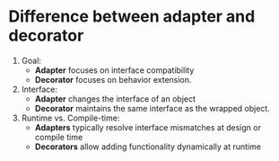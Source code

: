 Difference between adapter and decorator
=========================================

1. Goal:
    - **Adapter** focuses on interface compatibility
    - **Decorator** focuses on behavior extension.
2. Interface:
    - **Adapter** changes the interface of an object
    - **Decorator** maintains the same interface as the wrapped object.
3. Runtime vs. Compile-time:
    - **Adapters** typically resolve interface mismatches at design or compile time
    - **Decorators** allow adding functionality dynamically at runtime
